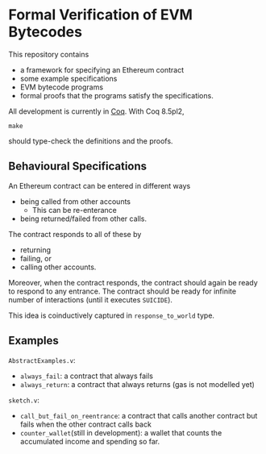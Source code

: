 # Formal Verification of EVM Bytecodes

This repository contains
* a framework for specifying an Ethereum contract
* some example specifications
* EVM bytecode programs
* formal proofs that the programs satisfy the specifications.

All development is currently in [Coq](https://coq.inria.fr/).
With Coq 8.5pl2,
```
make
```
should type-check the definitions and the proofs.

## Behavioural Specifications

An Ethereum contract can be entered in different ways
* being called from other accounts
    * This can be re-enterance
* being returned/failed from other calls.

The contract responds to all of these by
* returning
* failing, or
* calling other accounts.

Moreover, when the contract responds, the contract should again be ready
to respond to any entrance.  The contract should be ready for infinite number
of interactions (until it executes `SUICIDE`).

This idea is coinductively captured in `response_to_world` type.

## Examples

`AbstractExamples.v`:
* `always_fail`: a contract that always fails
* `always_return`: a contract that always returns (gas is not modelled yet)

`sketch.v`:
* `call_but_fail_on_reentrance`: a contract that calls another contract but fails when the other contract calls back
* `counter_wallet`(still in development): a wallet that counts the accumulated income and spending so far.
